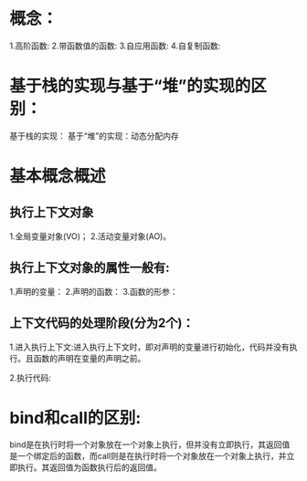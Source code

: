 # 概念：
1.高阶函数:
2.带函数值的函数:
3.自应用函数:
4.自复制函数:

# 基于栈的实现与基于“堆”的实现的区别：
基于栈的实现：
基于“堆”的实现：动态分配内存

# 基本概念概述
## 执行上下文对象
1.全局变量对象(VO)；
2.活动变量对象(AO)。

## 执行上下文对象的属性一般有:
1.声明的变量：
2.声明的函数：
3.函数的形参：

## 上下文代码的处理阶段(分为2个)：
1.进入执行上下文:进入执行上下文时，即对声明的变量进行初始化，代码并没有执行。且函数的声明在变量的声明之前。

2.执行代码:

# bind和call的区别:
bind是在执行时将一个对象放在一个对象上执行，但并没有立即执行，其返回值是一个绑定后的函数，而call则是在执行时将一个对象放在一个对象上执行，并立即执行。其返回值为函数执行后的返回值。





